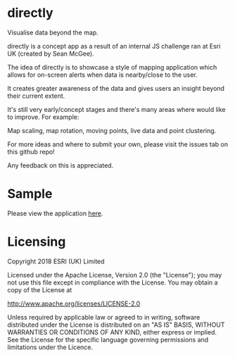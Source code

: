 # directly
Visualise data beyond the map.

directly is a concept app as a result of an internal JS challenge ran at Esri UK (created by Sean McGee).

The idea of directly is to showcase a style of mapping application which allows for on-screen alerts when data is nearby/close to the user. 

It creates greater awareness of the data and gives users an insight beyond their current extent.



It's still very early/concept stages and there's many areas where would like to improve. For example:

Map scaling, map rotation, moving points, live data and point clustering.

For more ideas and where to submit your own, please visit the issues tab on this github repo!

Any feedback on this is appreciated.

# Sample

Please view the application [here](http://localhost/Git/maplabs.github.io/directly/).

# Licensing

Copyright 2018 ESRI (UK) Limited

Licensed under the Apache License, Version 2.0 (the "License"); you may not use this file except in compliance with the License. You may obtain a copy of the License at

<http://www.apache.org/licenses/LICENSE-2.0>

Unless required by applicable law or agreed to in writing, software distributed under the License is distributed on an "AS IS" BASIS, WITHOUT WARRANTIES OR CONDITIONS OF ANY KIND, either express or implied. See the License for the specific language governing permissions and limitations under the Licence.